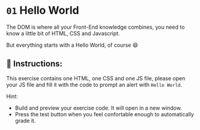 # `01` Hello World

The DOM is where all your Front-End knowledge combines, you need to know a little bit of HTML, CSS and Javascript.

But everything starts with a Hello World, of course 😄

## 📝 Instructions:

This exercise contains one HTML, one CSS and one JS file, please open your JS file and fill it with the code to prompt an alert with `Hello World`.

Hint:

- Build and preview your exercise code. It will open in a new window.
- Press the test button when you feel confortable enough to automatically grade it.
